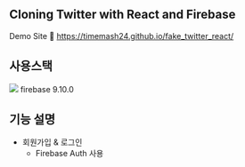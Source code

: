 ## Cloning Twitter with React and Firebase
Demo Site 🔗 https://timemash24.github.io/fake_twitter_react/

## 사용스택
<img src="https://img.shields.io/badge/Firebase 9.10.0-babdbe?style=flat-square&logo=firebase&logoColor=FFCA28"/>
firebase 9.10.0

## 기능 설명
- 회원가입 & 로그인
  - Firebase Auth 사용
